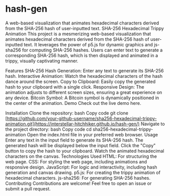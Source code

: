 # hash-gen
 A web-based visualization that animates hexadecimal characters derived from the SHA-256 hash of user-inputted text.
SHA-256 Hexadecimal Trippy Animation
This project is a mesmerizing web-based visualization that animates hexadecimal characters derived from the SHA-256 hash of user-inputted text. It leverages the power of p5.js for dynamic graphics and js-sha256 for computing SHA-256 hashes. Users can enter text to generate a corresponding SHA-256 hash, which is then displayed and animated in a trippy, visually captivating manner.

Features
SHA-256 Hash Generation: Enter any text to generate its SHA-256 hash.
Interactive Animation: Watch the hexadecimal characters of the hash dance around the screen.
Copy to Clipboard: Easily copy the generated hash to your clipboard with a single click.
Responsive Design: The animation adjusts to different screen sizes, ensuring a great experience on any device.
Bitcoin Symbol: A Bitcoin symbol is dynamically positioned in the center of the animation.
Demo
Check out the live demo here.

Installation
Clone the repository:
bash
Copy code
git clone [https://github.com/your-github-username/sha256-hexadecimal-trippy-animation.git](https://interstellar-hitchhiker.github.io/hash-gen/)
Navigate to the project directory:
bash
Copy code
cd sha256-hexadecimal-trippy-animation
Open the index.html file in your preferred web browser.
Usage
Enter any text in the input field to generate its SHA-256 hash.
The generated hash will be displayed below the input field.
Click the "Copy" button to copy the hash to your clipboard.
Watch the animated hexadecimal characters on the canvas.
Technologies Used
HTML: For structuring the web page.
CSS: For styling the web page, including animations and responsive design.
JavaScript: For logic and interactivity, including hash generation and canvas drawing.
p5.js: For creating the trippy animation of hexadecimal characters.
js-sha256: For generating SHA-256 hashes.
Contributing
Contributions are welcome! Feel free to open an issue or submit a pull request.
